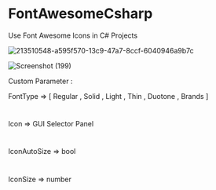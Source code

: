 # FontAwesomeCsharp
Use Font Awesome Icons in C# Projects

![213510548-a595f570-13c9-47a7-8ccf-6040946a9b7c](https://github.com/mmdvcx/FontAwesomeCsharp/assets/28025309/8b534001-cf41-413b-a58b-179d11651c21)

![Screenshot (199)](https://github.com/mmdvcx/FontAwesomeCsharp/assets/28025309/79aeea5b-f5b2-4bb6-ae74-51ec59e87076)


Custom Parameter : 

FontType => [ Regular , Solid , Light , Thin , Duotone , Brands ]
#
Icon => GUI Selector Panel
#
IconAutoSize => bool
#
IconSize => number


